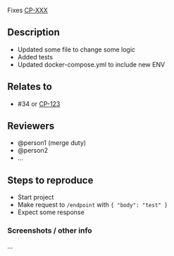 Fixes [CP-XXX](https://persistolabs.atlassian.net/browse/CP-XXX)

## Description
- Updated some file to change some logic
- Added tests
- Updated docker-compose.yml to include new ENV

## Relates to
- #34 or [CP-123](https://persistolabs.atlassian.net/browse/CP-123)

## Reviewers
- @person1 (merge duty)
- @person2
- ...

## Steps to reproduce
- Start project
- Make request to `/endpoint` with `{ "body": "test" }`
- Expect some response

### Screenshots / other info
...

